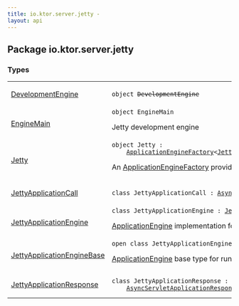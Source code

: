 ```yaml
---
title: io.ktor.server.jetty - 
layout: api
---
```




## Package io.ktor.server.jetty

### Types

<table class="api-docs-table">
<tbody>
<tr>
<td markdown="1">

<a href="-development-engine/index.html">DevelopmentEngine</a>


</td>
<td markdown="1">
<div class="signature"><code><span class="keyword">object </span><s><span class="identifier">DevelopmentEngine</span></s></code></div>

</td>
</tr>
<tr>
<td markdown="1">

<a href="-engine-main/index.html">EngineMain</a>


</td>
<td markdown="1">
<div class="signature"><code><span class="keyword">object </span><span class="identifier">EngineMain</span></code></div>

Jetty development engine


</td>
</tr>
<tr>
<td markdown="1">

<a href="-jetty/index.html">Jetty</a>


</td>
<td markdown="1">
<div class="signature"><code><span class="keyword">object </span><span class="identifier">Jetty</span>&nbsp;<span class="symbol">:</span>&nbsp;<br/>&nbsp;&nbsp;&nbsp;&nbsp;<a href="../io.ktor.server.engine/-application-engine-factory/index.html"><span class="identifier">ApplicationEngineFactory</span></a><span class="symbol">&lt;</span><a href="-jetty-application-engine/index.html"><span class="identifier">JettyApplicationEngine</span></a><span class="symbol">,</span>&nbsp;<a href="-jetty-application-engine-base/-configuration/index.html"><span class="identifier">Configuration</span></a><span class="symbol">&gt;</span></code></div>

An <a href="../io.ktor.server.engine/-application-engine-factory/index.html">ApplicationEngineFactory</a> providing a Jetty-based <a href="../io.ktor.server.engine/-application-engine/index.html">ApplicationEngine</a>


</td>
</tr>
<tr>
<td markdown="1">

<a href="-jetty-application-call/index.html">JettyApplicationCall</a>


</td>
<td markdown="1">
<div class="signature"><code><span class="keyword">class </span><span class="identifier">JettyApplicationCall</span>&nbsp;<span class="symbol">:</span>&nbsp;<a href="../io.ktor.server.servlet/-async-servlet-application-call/index.html"><span class="identifier">AsyncServletApplicationCall</span></a></code></div>

</td>
</tr>
<tr>
<td markdown="1">

<a href="-jetty-application-engine/index.html">JettyApplicationEngine</a>


</td>
<td markdown="1">
<div class="signature"><code><span class="keyword">class </span><span class="identifier">JettyApplicationEngine</span>&nbsp;<span class="symbol">:</span>&nbsp;<a href="-jetty-application-engine-base/index.html"><span class="identifier">JettyApplicationEngineBase</span></a></code></div>

<a href="../io.ktor.server.engine/-application-engine/index.html">ApplicationEngine</a> implementation for running in a standalone Jetty


</td>
</tr>
<tr>
<td markdown="1">

<a href="-jetty-application-engine-base/index.html">JettyApplicationEngineBase</a>


</td>
<td markdown="1">
<div class="signature"><code><span class="keyword">open</span> <span class="keyword">class </span><span class="identifier">JettyApplicationEngineBase</span>&nbsp;<span class="symbol">:</span>&nbsp;<a href="../io.ktor.server.engine/-base-application-engine/index.html"><span class="identifier">BaseApplicationEngine</span></a></code></div>

<a href="../io.ktor.server.engine/-application-engine/index.html">ApplicationEngine</a> base type for running in a standalone Jetty


</td>
</tr>
<tr>
<td markdown="1">

<a href="-jetty-application-response/index.html">JettyApplicationResponse</a>


</td>
<td markdown="1">
<div class="signature"><code><span class="keyword">class </span><span class="identifier">JettyApplicationResponse</span>&nbsp;<span class="symbol">:</span>&nbsp;<br/>&nbsp;&nbsp;&nbsp;&nbsp;<a href="../io.ktor.server.servlet/-async-servlet-application-response/index.html"><span class="identifier">AsyncServletApplicationResponse</span></a></code></div>

</td>
</tr>
</tbody>
</table>
